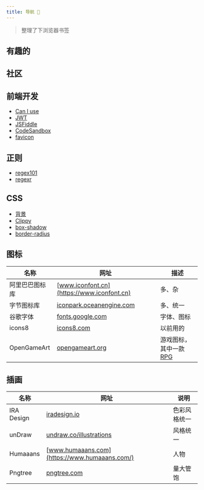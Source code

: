```yaml
---
title: 导航 🎉
---
```


> 整理了下浏览器书签



## 有趣的

<CardsGrid :sites="interesting" />



## 社区

<CardsGrid :sites="communities" />




## 前端开发

+ [Can I use](https://caniuse.com/)
+ [JWT](https://jwt.io/)
+ [JSFiddle](https://jsfiddle.net/)
+ [CodeSandbox](https://codesandbox.io/)
+ [favicon](https://www.favicon.cc/?action=icon_list)



## 正则

+ [regex101](https://regex101.com/)
+ [regexr](https://regexr.com/)



## CSS

+ [背景](https://projects.verou.me/css3patterns/#)
+ [Clippy](https://bennettfeely.com/clippy/)
+ [box-shadow](https://developer.mozilla.org/en-US/docs/Web/CSS/CSS_Background_and_Borders/Box-shadow_generator)
+ [border-radius](https://9elements.github.io/fancy-border-radius/full-control.html)



## 图标

| 名称           | 网址                                                         | 描述                                                         |
| -------------- | ------------------------------------------------------------ | ------------------------------------------------------------ |
| 阿里巴巴图标库 | [www.iconfont.cn](https://www.iconfont.cn)                   | 多、杂                                                       |
| 字节图标库     | [iconpark.oceanengine.com](https://iconpark.oceanengine.com) | 多、统一                                                     |
| 谷歌字体       | [fonts.google.com](https://fonts.google.com/)                | 字体、图标                                                   |
| icons8         | [icons8.com](https://icons8.com/)                            | 以前用的                                                     |
| OpenGameArt    | [opengameart.org](https://opengameart.org)                   | 游戏图标，其中一款 [RPG](https://opengameart.org/content/98-pixel-art-rpg-icons) |



## 插画

| 名称       | 网址                                                       | 说明         |
| ---------- | ---------------------------------------------------------- | ------------ |
| IRA Design | [iradesign.io](https://iradesign.io)                       | 色彩风格统一 |
| unDraw     | [undraw.co/illustrations](https://undraw.co/illustrations) | 风格统一     |
| Humaaans   | [www.humaaans.com](https://www.humaaans.com/)              | 人物         |
| Pngtree    | [pngtree.com](https://pngtree.com)                         | 量大管饱     |


<script>
export default {
  data() {
    return {
      communities: [
        {
          name: "Stack Overflow",
          desc: "最好的问答网站",
          link: "https://stackoverflow.com"
        },
        {
          name: "v2ex",
          desc: "摸鱼社区",
          link: "https://www.v2ex.com"
        },
        {
          name: "掘金",
          desc: "前端社区",
          link: "https://juejin.cn"
        },
        {
          name: "思否",
          desc: "曾经用的最多的技术问答社区",
          link: "https://segmentfault.com"
        },
        {
          name: "InfoQ",
          desc: "了解新技术走向",
          link: "https://www.infoq.cn"
        },
        {
          name: "知乎",
          desc: "分享你刚编的故事",
          link: "https://www.zhihu.com"
        },
      ],
      interesting: [
        {
          name: "全历史",
          desc: "全历史。画作、古籍、帝国、人物、战争、古迹",
          link: "https://www.allhistory.com"
        },
        {
          name: "The Deep Sea",
          desc: "深海物种",
          link: "https://neal.fun/deep-sea"
        },
      ]
    }
  }
}
</script>